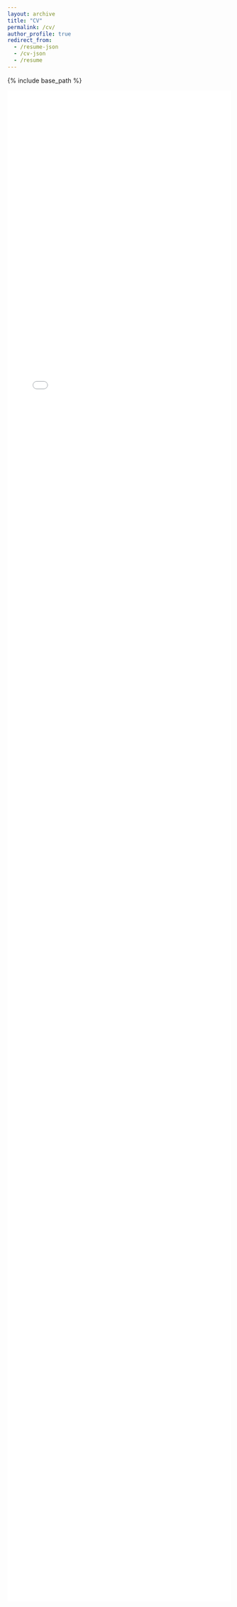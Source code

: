 ```yaml
---
layout: archive
title: "CV"
permalink: /cv/
author_profile: true
redirect_from:
  - /resume-json
  - /cv-json
  - /resume
---
```


{% include base_path %}


<style>
  .pdf-wrap { height: 85vh; }
  .pdf-wrap iframe, .pdf-wrap object, .pdf-wrap embed { width: 100%; height: 100%; border: 0; }
</style>

<div class="pdf-wrap">
  <!-- 方式 1：iframe（推荐） -->
  <iframe src="/files/cv.pdf#view=FitH"></iframe>

  <!-- 方式 2：object（作为降级/备用） -->
  <!--
  <object data="/files/cv.pdf#view=FitH" type="application/pdf">
    <p>Your browser doesn’t support embedded PDFs. You can <a href="/files/cv.pdf" target="_blank" rel="noopener">open or download it here</a>.</p>
  </object>
  -->
</div>
